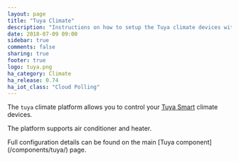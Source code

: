 ```yaml
---
layout: page
title: "Tuya Climate"
description: "Instructions on how to setup the Tuya climate devices within Home Assistant."
date: 2018-07-09 09:00
sidebar: true
comments: false
sharing: true
footer: true
logo: tuya.png
ha_category: Climate
ha_release: 0.74
ha_iot_class: "Cloud Polling"
---
```



The `tuya` climate platform allows you to control your [Tuya Smart](https://www.tuya.com) climate devices.

The platform supports air conditioner and heater.

<p class='note'>
Full configuration details can be found on the main [Tuya component](/components/tuya/) page.
</p>
